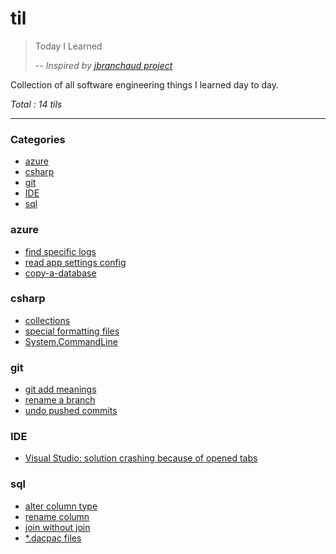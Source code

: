 # til
> Today I Learned
> 
> -- <cite>Inspired by [jbranchaud project](https://github.com/jbranchaud/til)</cite>

Collection of all software engineering things I learned day to day.

_Total : 14 tils_

---

### Categories

* [azure](#azure)
* [csharp](#csharp)
* [git](#git)
* [IDE](#IDE)
* [sql](#sql)

### azure
- [find specific logs](azure/KQL/find-specific-logs.md)
- [read app settings config](azure/read-app-settings-configurations.md)
- [copy-a-database](azure/copy-a-database.md)

### csharp
- [collections](csharp/collections.md)
- [special formatting files](csharp/special-formatting-files.md)
- [System.CommandLine](csharp/system-command-line.md)

### git
- [git add meanings](git/git-add-meanings.md)
- [rename a branch](git/rename-a-branch.md)
- [undo pushed commits](git/undo-pushed-commits.md)

### IDE
- [Visual Studio: solution crashing because of opened tabs](IDE/visual-studio/solution-crashing-because-opened-tabs.md)

### sql
- [alter column type](sql/t-sql/alter-column-type.md)
- [rename column](sql/t-sql/rename-column.md)
- [join without join](sql/join-without-join.md)
- [\*.dacpac files](sql/t-sql/dacpac-files.md)
